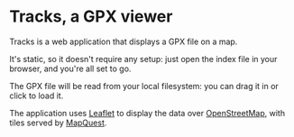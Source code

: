 Tracks, a GPX viewer
====================
Tracks is a web application that displays a GPX file on a map.

It's static, so it doesn't require any setup: just open the index file in your browser, and you're all set to go.

The GPX file will be read from your local filesystem: you can drag it in or click to load it.

The application uses [Leaflet](http://leafletjs.com/) to display the data over [OpenStreetMap](http://www.openstreetmap.org/), with tiles served by [MapQuest](http://developer.mapquest.com/web/products/open/map).
